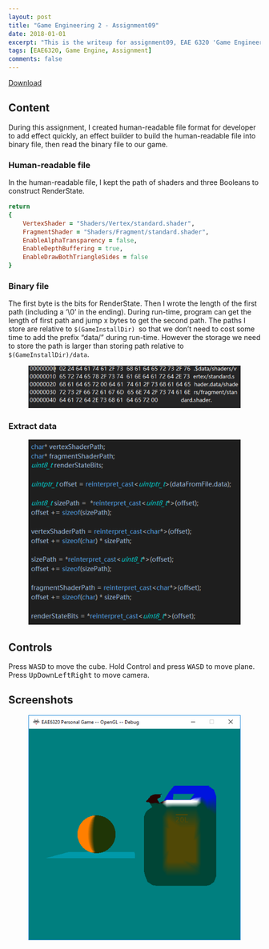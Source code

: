 ```yaml
---
layout: post
title: "Game Engineering 2 - Assignment09"
date: 2018-01-01
excerpt: "This is the writeup for assignment09, EAE 6320 'Game Engineering 2'"
tags: [EAE6320, Game Engine, Assignment]
comments: false
---
```


<div markdown="0"><a href="https://drive.google.com/open?id=1rE8VUelVOgvSLvHUMGjJatLEjA_sPSv2" class="btn btn-info">Download</a></div>

## Content

During this assignment, I created human-readable file format for developer to add effect quickly, an effect builder to build the human-readable file into binary file, then read the binary file to our game.

### Human-readable file

In the human-readable file, I kept the path of shaders and three Booleans to construct RenderState.

~~~ ruby
return
{
	VertexShader = "Shaders/Vertex/standard.shader",
	FragmentShader = "Shaders/Fragment/standard.shader",
	EnableAlphaTransparency = false,
	EnableDepthBuffering = true,
	EnableDrawBothTriangleSides = false
} 
~~~

### Binary file
The first byte is the bits for RenderState. Then I wrote the length of the first path (including a ‘\0’ in the ending). During run-time, program can get the length of first path and jump x bytes to get the second path. The paths I store are relative to `$(GameInstallDir) `so that we don’t need to cost some time to add the prefix “data/” during run-time. However the storage we need to store the path is larger than storing path relative to `$(GameInstallDir)/data`.

<figure>
	<a href="../assets/img/blog/GameEngineering2/Assignment9/1.png"><img src="../assets/img/blog/GameEngineering2/Assignment9/1.png"></a>
</figure>

### Extract data

<figure>
	<a href="../assets/img/blog/GameEngineering2/Assignment9/2.png"><img src="../assets/img/blog/GameEngineering2/Assignment9/2.png"></a>
</figure>

## Controls
Press <kbd>W</kbd><kbd>A</kbd><kbd>S</kbd><kbd>D</kbd> to move the cube. Hold Control and press <kbd>W</kbd><kbd>A</kbd><kbd>S</kbd><kbd>D</kbd> to move plane. Press <kbd>Up</kbd><kbd>Down</kbd><kbd>Left</kbd><kbd>Right</kbd> to move camera.

## Screenshots

<figure>
	<a href="../assets/img/blog/GameEngineering2/Assignment9/3.png"><img src="../assets/img/blog/GameEngineering2/Assignment9/3.png"></a>
</figure>
